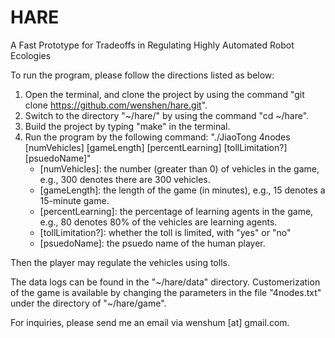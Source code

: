 # HARE
A Fast Prototype for Tradeoffs in Regulating Highly Automated Robot Ecologies

To run the program, please follow the directions listed as below:
  1. Open the terminal, and clone the project by using the command "git clone https://github.com/wenshen/hare.git".
  2. Switch to the directory "~/hare/" by using the command "cd ~/hare".
  3. Build the project by typing "make" in the terminal.
  4. Run the program by the following command: 
      "./JiaoTong 4nodes [numVehicles] [gameLength] [percentLearning] [tollLimitation?] [psuedoName]"
      - [numVehicles]: the number (greater than 0) of vehicles in the game, e.g., 300 denotes there are 300 vehicles. 
      - [gameLength]: the length of the game (in minutes), e.g., 15 denotes a 15-minute game.
      - [percentLearning]: the percentage of learning agents in the game, e.g., 80 denotes 80% of 
                           the vehicles are learning agents.
      - [tollLimitation?]: whether the toll is limited, with "yes" or "no"
      - [psuedoName]: the psuedo name of the human player.
      
  Then the player may regulate the vehicles using tolls.
  
  The data logs can be found in the "~/hare/data" directory. Customerization of the game 
  is available by changing the parameters in the file "4nodes.txt" under the directory of "~/hare/game".
  
  
  For inquiries, please send me an email via wenshum [at] gmail.com.
      
